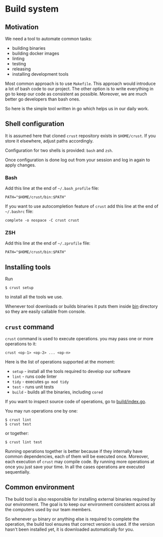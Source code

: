 # Build system

## Motivation

We need a tool to automate common tasks:
- building binaries
- building docker images
- linting
- testing
- releasing
- installing development tools

Most common approach is to use `Makefile`. This approach would introduce a lot of bash code to our project.
The other option is to write everything in go to keep our code as consistent as possible.
Moreover, we are much better go developers than bash ones.

So here is the simple tool written in go which helps us in our daily work.

## Shell configuration
It is assumed here that cloned `crust` repository exists in `$HOME/crust`.
If you store it elsewhere, adjust paths accordingly.

Configuration for two shells is provided: `bash` and `zsh`.

Once configuration is done log out from your session and log in again to apply changes.

### Bash
Add this line at the end of `~/.bash_profile` file:

```
PATH="$HOME/crust/bin:$PATH"
```

If you want to use autocompletion feature of `crust` add this line at the end of `~/.bashrc` file:

```
complete -o nospace -C crust crust 
```

### ZSH

Add this line at the end of `~/.zprofile` file:

```
PATH="$HOME/crust/bin:$PATH"
```


## Installing tools

Run

```
$ crust setup
```

to install all the tools we use.

Whenever tool downloads or builds binaries it puts them inside [bin](../bin) directory so they are
easily callable from console.

## `crust` command

`crust` command is used to execute operations. you may pass one or more operations to it:

`crust <op-1> <op-2> ... <op-n>`

Here is the list of operations supported at the moment:

- `setup` - install all the tools required to develop our software
- `lint` - runs code linter
- `tidy` - executes `go mod tidy`
- `test` - runs unit tests
- `build` - builds all the binaries, including `cored`

If you want to inspect source code of operations, go to [build/index.go](index.go). 

You may run operations one by one:

```
$ crust lint
$ crust test
```

or together:

```
$ crust lint test
```

Running operations together is better because if they internally have common dependencies, each of them will
be executed once. Moreover, each execution of `crust` may compile code. By running more operations at once
you just save your time. In all the cases operations are executed sequentially.

## Common environment

The build tool is also responsible for installing external binaries required by our environment.
The goal is to keep our environment consistent across all the computers used by our team members.

So whenever `go` binary or anything else is required to complete the operation, the build tool ensures
that correct version is used. If the version hasn't been installed yet, it is downloaded automatically for you.

